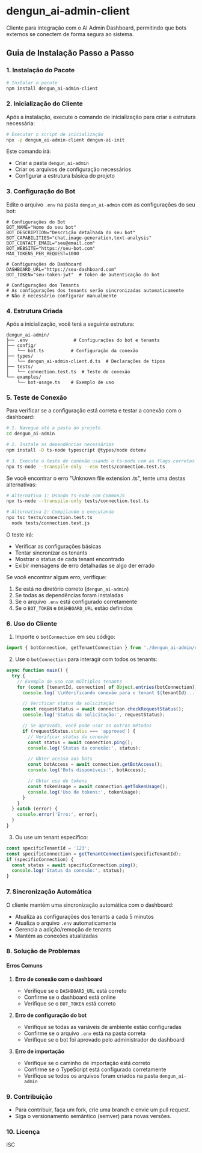 # dengun_ai-admin-client

Cliente para integração com o AI Admin Dashboard, permitindo que bots externos se conectem de forma segura ao sistema.

## Guia de Instalação Passo a Passo

### 1. Instalação do Pacote

```bash
# Instalar o pacote
npm install dengun_ai-admin-client
```

### 2. Inicialização do Cliente

Após a instalação, execute o comando de inicialização para criar a estrutura necessária:

```bash
# Executar o script de inicialização
npx -p dengun_ai-admin-client dengun-ai-init
```

Este comando irá:
- Criar a pasta `dengun_ai-admin`
- Criar os arquivos de configuração necessários
- Configurar a estrutura básica do projeto

### 3. Configuração do Bot

Edite o arquivo `.env` na pasta `dengun_ai-admin` com as configurações do seu bot:

```env
# Configurações do Bot
BOT_NAME="Nome do seu bot"
BOT_DESCRIPTION="Descrição detalhada do seu bot"
BOT_CAPABILITIES="chat,image-generation,text-analysis"
BOT_CONTACT_EMAIL="seu@email.com"
BOT_WEBSITE="https://seu-bot.com"
MAX_TOKENS_PER_REQUEST=1000

# Configurações do Dashboard
DASHBOARD_URL="https://seu-dashboard.com"
BOT_TOKEN="seu-token-jwt"  # Token de autenticação do bot

# Configurações dos Tenants
# As configurações dos tenants serão sincronizadas automaticamente
# Não é necessário configurar manualmente
```

### 4. Estrutura Criada

Após a inicialização, você terá a seguinte estrutura:

```
dengun_ai-admin/
├── .env                 # Configurações do bot e tenants
├── config/
│   └── bot.ts          # Configuração da conexão
├── types/
│   └── dengun_ai-admin-client.d.ts  # Declarações de tipos
├── tests/
│   └── connection.test.ts  # Teste de conexão
└── examples/
    └── bot-usage.ts    # Exemplo de uso
```

### 5. Teste de Conexão

Para verificar se a configuração está correta e testar a conexão com o dashboard:

```bash
# 1. Navegue até a pasta do projeto
cd dengun_ai-admin

# 2. Instale as dependências necessárias
npm install -D ts-node typescript @types/node dotenv

# 3. Execute o teste de conexão usando o ts-node com as flags corretas
npx ts-node --transpile-only --esm tests/connection.test.ts
```

Se você encontrar o erro "Unknown file extension .ts", tente uma destas alternativas:

```bash
# Alternativa 1: Usando ts-node com CommonJS
npx ts-node --transpile-only tests/connection.test.ts

# Alternativa 2: Compilando e executando
npx tsc tests/connection.test.ts
  node tests/connection.test.js
```

O teste irá:
- Verificar as configurações básicas
- Tentar sincronizar os tenants
- Mostrar o status de cada tenant encontrado
- Exibir mensagens de erro detalhadas se algo der errado

Se você encontrar algum erro, verifique:
1. Se está no diretório correto (`dengun_ai-admin`)
2. Se todas as dependências foram instaladas
3. Se o arquivo `.env` está configurado corretamente
4. Se o `BOT_TOKEN` e `DASHBOARD_URL` estão definidos

### 6. Uso do Cliente

1. Importe o `botConnection` em seu código:

```typescript
import { botConnection, getTenantConnection } from './dengun_ai-admin/config/bot';
```

2. Use o `botConnection` para interagir com todos os tenants:

```typescript
async function main() {
  try {
    // Exemplo de uso com múltiplos tenants
    for (const [tenantId, connection] of Object.entries(botConnection)) {
      console.log(`\\nVerificando conexão para o tenant ${tenantId}...`);

      // Verificar status da solicitação
      const requestStatus = await connection.checkRequestStatus();
      console.log('Status da solicitação:', requestStatus);

      // Se aprovado, você pode usar os outros métodos
      if (requestStatus.status === 'approved') {
        // Verificar status da conexão
        const status = await connection.ping();
        console.log('Status da conexão:', status);

        // Obter acesso aos bots
        const botAccess = await connection.getBotAccess();
        console.log('Bots disponíveis:', botAccess);

        // Obter uso de tokens
        const tokenUsage = await connection.getTokenUsage();
        console.log('Uso de tokens:', tokenUsage);
      }
    }
  } catch (error) {
    console.error('Erro:', error);
  }
}
```

3. Ou use um tenant específico:

```typescript
const specificTenantId = '123';
const specificConnection = getTenantConnection(specificTenantId);
if (specificConnection) {
  const status = await specificConnection.ping();
  console.log('Status da conexão:', status);
}
```

### 7. Sincronização Automática

O cliente mantém uma sincronização automática com o dashboard:
- Atualiza as configurações dos tenants a cada 5 minutos
- Atualiza o arquivo `.env` automaticamente
- Gerencia a adição/remoção de tenants
- Mantém as conexões atualizadas

### 8. Solução de Problemas

#### Erros Comuns

1. **Erro de conexão com o dashboard**
   - Verifique se o `DASHBOARD_URL` está correto
   - Confirme se o dashboard está online
   - Verifique se o `BOT_TOKEN` está correto

2. **Erro de configuração do bot**
   - Verifique se todas as variáveis de ambiente estão configuradas
   - Confirme se o arquivo `.env` está na pasta correta
   - Verifique se o bot foi aprovado pelo administrador do dashboard

3. **Erro de importação**
   - Verifique se o caminho de importação está correto
   - Confirme se o TypeScript está configurado corretamente
   - Verifique se todos os arquivos foram criados na pasta `dengun_ai-admin`

### 9. Contribuição
- Para contribuir, faça um fork, crie uma branch e envie um pull request.
- Siga o versionamento semântico (semver) para novas versões.

### 10. Licença
ISC

